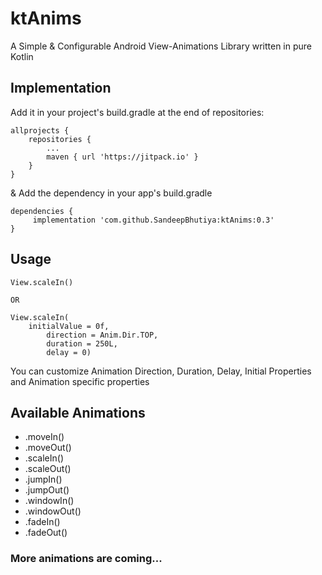 # ktAnims

A Simple & Configurable Android View-Animations Library written in pure Kotlin 

## Implementation
Add it in your project's build.gradle at the end of repositories:

```
allprojects {
	repositories {
		...
		maven { url 'https://jitpack.io' }
	}
}
```

& Add the dependency in your app's build.gradle

```
dependencies {
	 implementation 'com.github.SandeepBhutiya:ktAnims:0.3'
}
```


## Usage
```
View.scaleIn() 

OR

View.scaleIn(
 	initialValue = 0f,
        direction = Anim.Dir.TOP,
        duration = 250L,
        delay = 0)
```

You can customize Animation Direction, Duration, Delay, Initial Properties and Animation specific properties


## Available Animations
* .moveIn()
* .moveOut()
* .scaleIn()
* .scaleOut()
* .jumpIn()
* .jumpOut()
* .windowIn()
* .windowOut()
* .fadeIn()
* .fadeOut()

### More animations are coming...

